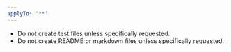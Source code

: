 ```yaml
---
applyTo: '**'
---
```


- Do not create test files unless specifically requested.
- Do not create README or markdown files unless specifically requested.
